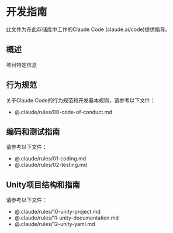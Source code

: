 # 开发指南

此文件为在此存储库中工作的Claude Code (claude.ai/code)提供指导。

## 概述

项目特定信息

## 行为规范

关于Claude Code的行为规范和开发基本规则，请参考以下文件：

- @.claude/rules/00-code-of-conduct.md

## 编码和测试指南

请参考以下文件：

- @.claude/rules/01-coding.md
- @.claude/rules/02-testing.md

## Unity项目结构和指南

请参考以下文件：

- @.claude/rules/10-unity-project.md
- @.claude/rules/11-unity-documentation.md
- @.claude/rules/12-unity-yaml.md